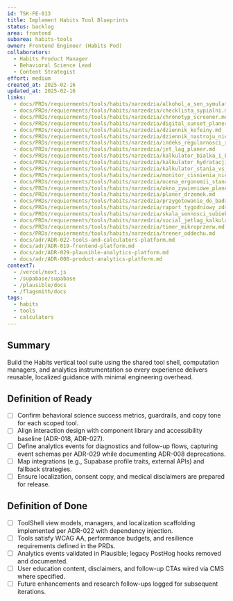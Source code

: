 ```yaml
---
id: TSK-FE-013
title: Implement Habits Tool Blueprints
status: backlog
area: frontend
subarea: habits-tools
owner: Frontend Engineer (Habits Pod)
collaborators:
  - Habits Product Manager
  - Behavioral Science Lead
  - Content Strategist
effort: medium
created_at: 2025-02-16
updated_at: 2025-02-16
links:
  - docs/PRDs/requierments/tools/habits/narzedzia/alkohol_a_sen_symulator.md
  - docs/PRDs/requierments/tools/habits/narzedzia/checklista_sypialni.md
  - docs/PRDs/requierments/tools/habits/narzedzia/chronotyp_screener.md
  - docs/PRDs/requierments/tools/habits/narzedzia/digital_sunset_planer.md
  - docs/PRDs/requierments/tools/habits/narzedzia/dziennik_kofeiny.md
  - docs/PRDs/requierments/tools/habits/narzedzia/dziennik_nastroju_niedyagnostyczny.md
  - docs/PRDs/requierments/tools/habits/narzedzia/indeks_regularnosci_snu.md
  - docs/PRDs/requierments/tools/habits/narzedzia/jet_lag_planer.md
  - docs/PRDs/requierments/tools/habits/narzedzia/kalkulator_bialka_i_blonika.md
  - docs/PRDs/requierments/tools/habits/narzedzia/kalkulator_hydratacji.md
  - docs/PRDs/requierments/tools/habits/narzedzia/kalkulator_stania_vs_siedzenia.md
  - docs/PRDs/requierments/tools/habits/narzedzia/monitor_cisnienia_niedyagnostyczny.md
  - docs/PRDs/requierments/tools/habits/narzedzia/ocena_ergonomii_stanowiska.md
  - docs/PRDs/requierments/tools/habits/narzedzia/okno_zywieniowe_planer.md
  - docs/PRDs/requierments/tools/habits/narzedzia/planer_drzemek.md
  - docs/PRDs/requierments/tools/habits/narzedzia/przygotowanie_do_badan_laboratoryjnych.md
  - docs/PRDs/requierments/tools/habits/narzedzia/raport_tygodniowy_zdrowia.md
  - docs/PRDs/requierments/tools/habits/narzedzia/skala_sennosci_subiektywna.md
  - docs/PRDs/requierments/tools/habits/narzedzia/social_jetlag_kalkulator.md
  - docs/PRDs/requierments/tools/habits/narzedzia/timer_mikroprzerw.md
  - docs/PRDs/requierments/tools/habits/narzedzia/trener_oddechu.md
  - docs/adr/ADR-022-tools-and-calculators-platform.md
  - docs/adr/ADR-019-frontend-platform.md
  - docs/adr/ADR-029-plausible-analytics-platform.md
  - docs/adr/ADR-008-product-analytics-platform.md
context7:
  - /vercel/next.js
  - /supabase/supabase
  - /plausible/docs
  - /flagsmith/docs
tags:
  - habits
  - tools
  - calculators
---
```


## Summary
Build the Habits vertical tool suite using the shared tool shell, computation managers, and analytics instrumentation so every experience delivers reusable, localized guidance with minimal engineering overhead.

## Definition of Ready
- [ ] Confirm behavioral science success metrics, guardrails, and copy tone for each scoped tool.
- [ ] Align interaction design with component library and accessibility baseline (ADR-018, ADR-027).
- [ ] Define analytics events for diagnostics and follow-up flows, capturing event schemas per ADR-029 while documenting ADR-008 deprecations.
- [ ] Map integrations (e.g., Supabase profile traits, external APIs) and fallback strategies.
- [ ] Ensure localization, consent copy, and medical disclaimers are prepared for release.

## Definition of Done
- [ ] ToolShell view models, managers, and localization scaffolding implemented per ADR-022 with dependency injection.
- [ ] Tools satisfy WCAG AA, performance budgets, and resilience requirements defined in the PRDs.
- [ ] Analytics events validated in Plausible; legacy PostHog hooks removed and documented.
- [ ] User education content, disclaimers, and follow-up CTAs wired via CMS where specified.
- [ ] Future enhancements and research follow-ups logged for subsequent iterations.
